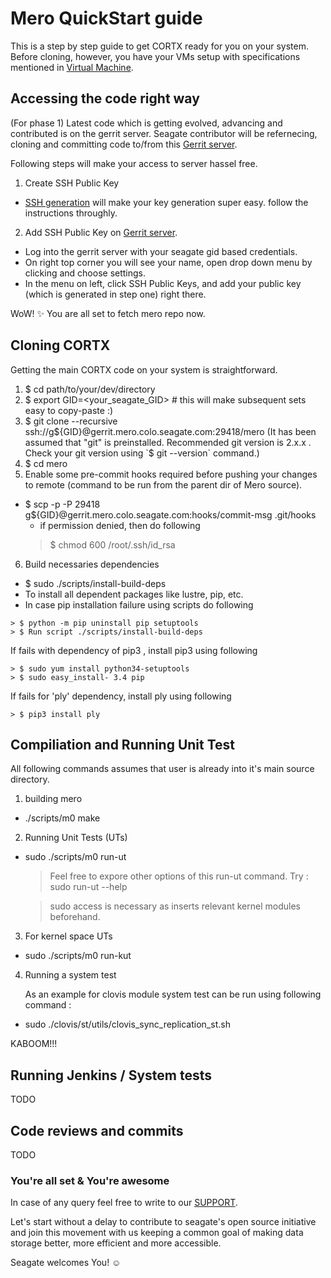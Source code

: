 # Mero QuickStart guide
This is a step by step guide to get CORTX ready for you on your system.
Before cloning, however, you have your VMs setup with specifications mentioned in [Virtual Machine](VIRTUAL_MACHINE.md).

## Accessing the code right way
(For phase 1) Latest code which is getting evolved, advancing and contributed is on the gerrit server.
Seagate contributor will be refernecing, cloning and committing code to/from this [Gerrit server](http://gerrit.mero.colo.seagate.com:8080).

Following steps will make your access to server hassel free.

1. Create SSH Public Key
  * [SSH generation](https://git-scm.com/book/en/v2/Git-on-the-Server-Generating-Your-SSH-Public-Key) will make your key generation super easy. follow the instructions throughly.
2. Add SSH Public Key on [Gerrit server](http://gerrit.mero.colo.seagate.com:8080).
  * Log into the gerrit server with your seagate gid based credentials.
  * On right top corner you will see your name, open drop down menu by clicking and choose settings.
  * In the menu on left, click SSH Public Keys, and add your public key (which is generated in step one) right there.

WoW! :sparkles:
You are all set to fetch mero repo now. 

## Cloning CORTX
Getting the main CORTX code on your system is straightforward.
1. $ cd path/to/your/dev/directory
2. $ export GID=<your_seagate_GID> # this will make subsequent sets easy to copy-paste :)
3. $ git clone --recursive ssh://g${GID}@gerrit.mero.colo.seagate.com:29418/mero (It has been assumed that "git" is preinstalled. Recommended git version is 2.x.x . Check your git version using `$ git --version` command.)
4. $ cd mero
5. Enable some pre-commit hooks required before pushing your changes to remote (command to be run from the parent dir of Mero source).
  * $ scp -p -P 29418 g${GID}@gerrit.mero.colo.seagate.com:hooks/commit-msg .git/hooks
    * if permission denied, then do following 
    > $ chmod 600 /root/.ssh/id_rsa 
  
6. Build necessaries dependencies
  * $ sudo ./scripts/install-build-deps
   * To install all dependent packages like lustre, pip, etc.
   * In case pip installation failure using scripts do following
    
    > $ python -m pip uninstall pip setuptools
    > $ Run script ./scripts/install-build-deps
    
   If fails with dependency of pip3 , install pip3 using following
    
    > $ sudo yum install python34-setuptools
    > $ sudo easy_install- 3.4 pip
    
   If fails for 'ply' dependency, install ply using following
   
    > $ pip3 install ply
   
  
## Compiliation and Running Unit Test
All following commands assumes that user is already into it's main source directory.
1. building mero
  * ./scripts/m0 make
2. Running Unit Tests (UTs)
  * sudo ./scripts/m0 run-ut
    > Feel free to expore other options of this run-ut command. Try : sudo run-ut --help
    
    > sudo access is necessary as inserts relevant kernel modules beforehand.
3. For kernel space UTs
  * sudo ./scripts/m0 run-kut
4. Running a system test
    
   As an example for clovis module system test can be run using following command :
  * sudo ./clovis/st/utils/clovis_sync_replication_st.sh
  
KABOOM!!!
  
## Running Jenkins / System tests

TODO

## Code reviews and commits

TODO

### You're all set & You're awesome

In case of any query feel free to write to our [SUPPORT](support.md).

Let's start without a delay to contribute to seagate's open source initiative and join this movement with us keeping a common goal of making data storage better, more efficient and more accessible.

Seagate welcomes You! :relaxed:

